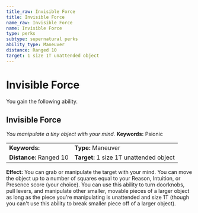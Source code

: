 ```yaml
---
title_raw: Invisible Force
title: Invisible Force
name_raw: Invisible Force
name: Invisible Force
type: perks
subtype: supernatural perks
ability_type: Maneuver
distance: Ranged 10
target: 1 size 1T unattended object
---
```


# Invisible Force

You gain the following ability.

## Invisible Force

*You manipulate a tiny object with your mind.* **Keywords:** Psionic

|                         |                                         |
| :---------------------- | :-------------------------------------- |
| **Keywords:**           | **Type:** Maneuver                      |
| **Distance:** Ranged 10 | **Target:** 1 size 1T unattended object |

**Effect:** You can grab or manipulate the target with your mind. You can move the object up to a number of squares equal to your Reason, Intuition, or Presence score (your choice). You can use this ability to turn doorknobs, pull levers, and manipulate other smaller, movable pieces of a larger object as long as the piece you're manipulating is unattended and size 1T (though you can't use this ability to break smaller piece off of a larger object).

